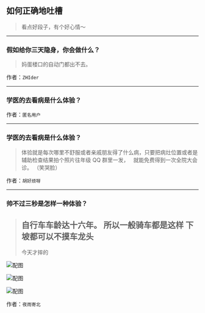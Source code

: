 ## 如何正确地吐槽

> 看点好段子，有个好心情～


 
---

### 假如给你三天隐身，你会做什么？

> 妈蛋楼口的自动门都出不去。


作者：`ZHIder`

---

### 学医的去看病是什么体验？

> 


作者：`匿名用户`

---

### 学医的去看病是什么体验？

> 体验就是每次哪里不舒服或者亲戚朋友得了什么病，只要把病灶位置或者是辅助检查结果拍个照片往年级 QQ 群里一发，
>  
> 就能免费得到一次全院大会诊。
> （笑哭脸）


作者：`胡好烦呀`

---

### 帅不过三秒是怎样一种体验？

> 自行车车龄达十六年。
> 所以一般骑车都是这样
> 下坡都可以不摸车龙头
> ---
> 今天才摔的



![配图](http://pic2.zhimg.com/70/cc55aebee1906702dade6cc94442ed49_b.jpg)



![配图](http://pic1.zhimg.com/70/b223588aabf93ae8bdc844d4c460200c_b.jpg)



![配图](http://pic4.zhimg.com/70/ac79664c327b842a419cabc26b8acc4b_b.jpg)


作者：`夜雨寄北`